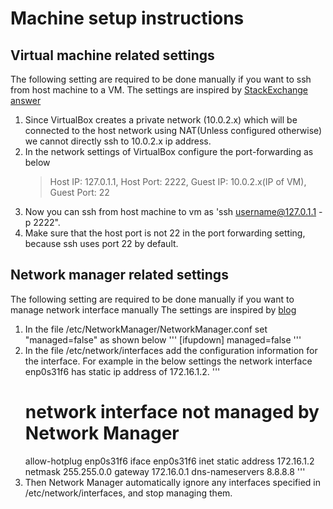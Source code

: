 # Machine setup instructions

## Virtual machine related settings
The following setting are required to be done manually if you want to ssh
from host machine to a VM. The settings are inspired by [StackExchange answer](https://unix.stackexchange.com/questions/145997/trying-to-ssh-to-local-vm-ubuntu-with-putty)
1. Since VirtualBox creates a private network (10.0.2.x) which will be connected
   to the host network using NAT(Unless configured otherwise) we cannot directly
   ssh to 10.0.2.x ip address.
2. In the network settings of VirtualBox configure the port-forwarding as below
   > Host IP: 127.0.1.1, Host Port: 2222, Guest IP: 10.0.2.x(IP of VM), Guest Port: 22
3. Now you can ssh from host machine to vm as 'ssh username@127.0.1.1 -p 2222".
4. Make sure that the host port is not 22 in the port forwarding setting, because
   ssh uses port 22 by default.

## Network manager related settings
The following setting are required to be done manually if you want to
manage network interface manually
The settings are inspired by [blog](http://xmodulo.com/disable-network-manager-linux.html)
1. In the file /etc/NetworkManager/NetworkManager.conf set "managed=false" as shown below
   '''
   [ifupdown]
   managed=false
   '''
2. In the file /etc/network/interfaces add the configuration information for the interface.
   For example in the below settings the network interface enp0s31f6 has static ip address
   of 172.16.1.2.
   ''' 
   # network interface not managed by Network Manager
   allow-hotplug enp0s31f6
   iface enp0s31f6 inet static
   address 172.16.1.2
   netmask 255.255.0.0
   gateway 172.16.0.1
   dns-nameservers 8.8.8.8
   '''
3. Then Network Manager automatically ignore any interfaces specified in /etc/network/interfaces,
   and stop managing them. 
